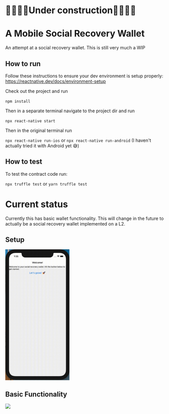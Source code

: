 # 🚧👷🏽‍♀️Under construction👷🏽‍♀️🚧

# A Mobile Social Recovery Wallet
An attempt at a social recovery wallet. This is still very much a WIP

## How to run
Follow these instructions to ensure your dev environment is setup properly: https://reactnative.dev/docs/environment-setup

Check out the project and run

 `npm install`

Then in a separate terminal navigate to the project dir and run

`npx react-native start`

Then in the original terminal run

`npx react-native run-ios` or `npx react-native run-android` (I haven't actually tried it with Android yet 😅)

## How to test
To test the contract code run:

`npx truffle test` or `yarn truffle test`

# Current status
Currently this has basic wallet functionality. This will change in the future to actually be a social recovery wallet implemented on a L2.

## Setup
<img src="./demo/setup.gif" width="40%" height="40%"/>


## Basic Functionality
![](./demo/basic-function.gif)




